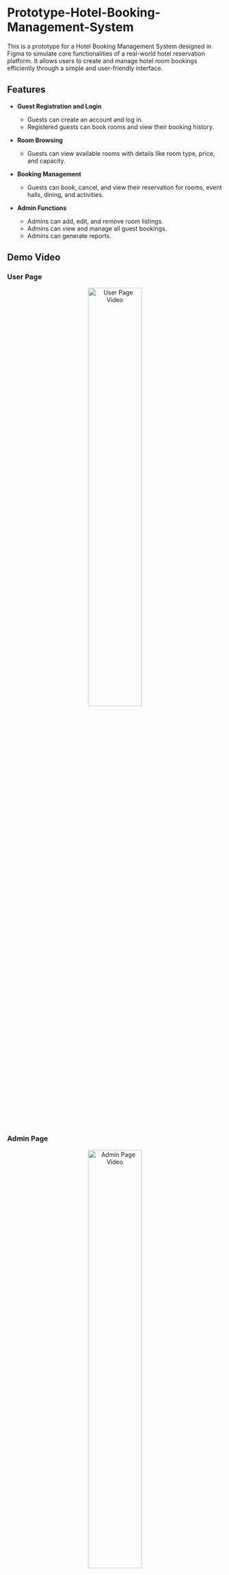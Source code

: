 # Prototype-Hotel-Booking-Management-System
This is a prototype for a Hotel Booking Management System designed in Figma to simulate core functionalities of a real-world hotel reservation platform. It allows users to create and manage hotel room bookings efficiently through a simple and user-friendly interface.


## Features

- **Guest Registration and Login**
  - Guests can create an account and log in.
  - Registered guests can book rooms and view their booking history.

- **Room Browsing**
  - Guests can view available rooms with details like room type, price, and capacity.

- **Booking Management**
  - Guests can book, cancel, and view their reservation for rooms, event halls, dining, and activities.

- **Admin Functions**
  - Admins can add, edit, and remove room listings.
  - Admins can view and manage all guest bookings.
  - Admins can generate reports.

## Demo Video
### User Page
<p align="center">
  <a href="https://www.youtube.com/watch?v=dFsP_7if-Ac">
    <img src="https://img.youtube.com/vi/dFsP_7if-Ac/0.jpg" alt="User Page Video" width="50%">
  </a>
</p>

### Admin Page
<p align="center">
  <a href="https://youtu.be/xdj7n9OPyG4">
    <img src="https://img.youtube.com/vi/xdj7n9OPyG4/0.jpg" alt="Admin Page Video" width="50%">
  </a>
</p>

Click the image above to watch the full demo video!
